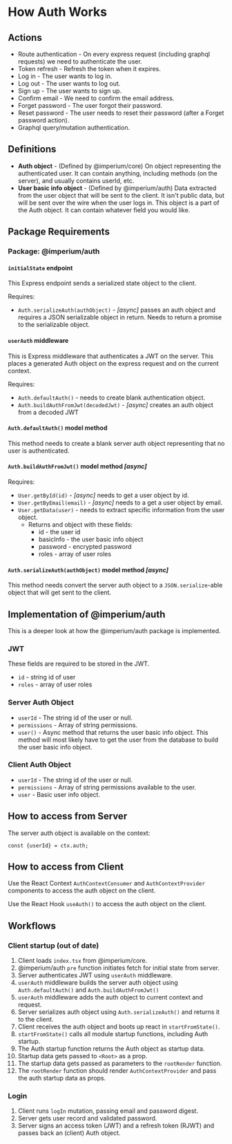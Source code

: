 # How Auth Works

## Actions
* Route authentication - On every express request (including graphql requests) we need to authenticate the user.
* Token refresh - Refresh the token when it expires.
* Log in - The user wants to log in.
* Log out - The user wants to log out.
* Sign up - The user wants to sign up.
* Confirm email - We need to confirm the email address.
* Forget password - The user forgot their password.
* Reset password - The user needs to reset their password (after a Forget password action).
* Graphql query/mutation authentication.

## Definitions

* **Auth object** - (Defined by @imperium/core) On object representing the authenticated user. It can contain anything,
including methods (on the server), and usually contains userId, etc.
* **User basic info object** - (Defined by @imperium/auth) Data extracted from the user object that will be sent to the client.
It isn't public data, but will be sent over the wire when the user logs in. This object is a part
of the Auth object. It can contain whatever field you would like.

## Package Requirements

### Package: @imperium/auth

#### `initialState` endpoint
This Express endpoint sends a serialized state object to the client.

Requires:
* `Auth.serializeAuth(authObject)` - *[async]* passes an auth object and requires a JSON serializable
object in return. Needs to return a promise to the serializable object.

#### `userAuth` middleware
This is Express middleware that authenticates a JWT on the server.
This places a generated Auth object on the express request and on the current context.

Requires:
* `Auth.defaultAuth()` - needs to create blank authentication object.
* `Auth.buildAuthFromJwt(decodedJwt)` - *[async]* creates an auth object from a decoded JWT

#### `Auth.defaultAuth()` model method
This method needs to create a blank server auth object representing that no user is authenticated.

#### `Auth.buildAuthFromJwt()` model method *[async]*
Requires:
* `User.getById(id)` - *[async]* needs to get a user object by id.
* `User.getByEmail(email)` - *[async]* needs to a get a user object by email.
* `User.getData(user)` - needs to extract specific information from the user object.
  * Returns and object with these fields:
    * id - the user id
    * basicInfo - the user basic info object
    * password - encrypted password
    * roles - array of user roles

#### `Auth.serializeAuth(authObject)` model method *[async]*
This method needs convert the server auth object to a `JSON.serialize`-able object that will 
get sent to the client.

## Implementation of @imperium/auth
This is a deeper look at how the @imperium/auth package is implemented.

### JWT
These fields are required to be stored in the JWT.
* `id` - string id of user
* `roles` - array of user roles

### Server Auth Object
* `userId` - The string id of the user or null.
* `permissions` - Array of string permissions.
* `user()` - Async method that returns the user basic info object. This method will most likely have to
get the user from the database to build the user basic info object.

### Client Auth Object
* `userId` - The string id of the user or null.
* `permissions` - Array of string permissions available to the user.
* `user` - Basic user info object.

## How to access from Server
The server auth object is available on the context:

`const {userId} = ctx.auth;`

## How to access from Client
Use the React Context `AuthContextConsumer` and `AuthContextProvider` components to access
the auth object on the client.

Use the React Hook `useAuth()` to access the auth object on the client.

## Workflows

### Client startup (out of date) 
1. Client loads `index.tsx` from @imperium/core.
2. @imperium/auth `pre` function initiates fetch for initial state from server.
3. Server authenticates JWT using `userAuth` middleware.
4. `userAuth` middleware builds the server auth object using `Auth.defaultAuth()` and `Auth.buildAuthFromJwt()`
5. `userAuth` middleware adds the auth object to current context and request.
6. Server serializes auth object using `Auth.serializeAuth()` and returns it to the client.
7. Client receives the auth object and boots up react in `startFromState()`.
8. `startFromState()` calls all module startup functions, including Auth startup.
9. The Auth startup function returns the Auth object as startup data.
10. Startup data gets passed to `<Root>` as a prop.
11. The startup data gets passed as parameters to the `rootRender` function.
12. The `rootRender` function should render `AuthContextProvider` and pass the auth startup data as props.

### Login
1. Client runs `logIn` mutation, passing email and password digest.
2. Server gets user record and validated password.
3. Server signs an access token (JWT) and a refresh token (RJWT) and passes back an (client) Auth object.
